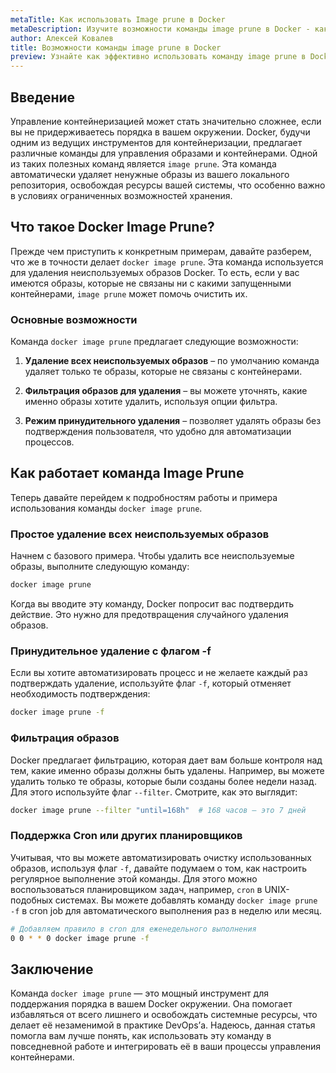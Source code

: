 ```yaml
---
metaTitle: Как использовать Image prune в Docker
metaDescription: Изучите возможности команды image prune в Docker - как она работает и помогает очищать ненужные образы
author: Алексей Ковалев
title: Возможности команды image prune в Docker
preview: Узнайте как эффективно использовать команду image prune в Docker чтобы управлять и очищать ненужные образы. Практические примеры и объяснения
---
```


## Введение

Управление контейнеризацией может стать значительно сложнее, если вы не придерживаетесь порядка в вашем окружении. Docker, будучи одним из ведущих инструментов для контейнеризации, предлагает различные команды для управления образами и контейнерами. Одной из таких полезных команд является `image prune`. Эта команда автоматически удаляет ненужные образы из вашего локального репозитория, освобождая ресурсы вашей системы, что особенно важно в условиях ограниченных возможностей хранения.

## Что такое Docker Image Prune?

Прежде чем приступить к конкретным примерам, давайте разберем, что же в точности делает `docker image prune`. Эта команда используется для удаления неиспользуемых образов Docker. То есть, если у вас имеются образы, которые не связаны ни с какими запущенными контейнерами, `image prune` может помочь очистить их.

### Основные возможности

Команда `docker image prune` предлагает следующие возможности:

1. **Удаление всех неиспользуемых образов** – по умолчанию команда удаляет только те образы, которые не связаны с контейнерами.
   
2. **Фильтрация образов для удаления** – вы можете уточнять, какие именно образы хотите удалить, используя опции фильтра.

3. **Режим принудительного удаления** – позволяет удалять образы без подтверждения пользователя, что удобно для автоматизации процессов.

## Как работает команда Image Prune

Теперь давайте перейдем к подробностям работы и примера использования команды `docker image prune`.

### Простое удаление всех неиспользуемых образов

Начнем с базового примера. Чтобы удалить все неиспользуемые образы, выполните следующую команду:

```bash
docker image prune
```
Когда вы вводите эту команду, Docker попросит вас подтвердить действие. Это нужно для предотвращения случайного удаления образов.

### Принудительное удаление с флагом -f

Если вы хотите автоматизировать процесс и не желаете каждый раз подтверждать удаление, используйте флаг `-f`, который отменяет необходимость подтверждения:

```bash
docker image prune -f
```

### Фильтрация образов

Docker предлагает фильтрацию, которая дает вам больше контроля над тем, какие именно образы должны быть удалены. Например, вы можете удалить только те образы, которые были созданы более недели назад. Для этого используйте флаг `--filter`. Смотрите, как это выглядит:

```bash
docker image prune --filter "until=168h"  # 168 часов – это 7 дней
```

### Поддержка Cron или других планировщиков

Учитывая, что вы можете автоматизировать очистку использованных образов, используя флаг `-f`, давайте подумаем о том, как настроить регулярное выполнение этой команды. Для этого можно воспользоваться планировщиком задач, например, `cron` в UNIX-подобных системах. Вы можете добавлять команду `docker image prune -f` в cron job для автоматического выполнения раз в неделю или месяц.

```bash
# Добавляем правило в cron для еженедельного выполнения
0 0 * * 0 docker image prune -f
```

## Заключение

Команда `docker image prune` — это мощный инструмент для поддержания порядка в вашем Docker окружении. Она помогает избавляться от всего лишнего и освобождать системные ресурсы, что делает её незаменимой в практике DevOps’а. Надеюсь, данная статья помогла вам лучше понять, как использовать эту команду в повседневной работе и интегрировать её в ваши процессы управления контейнерами.